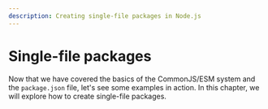 ```yaml
---
description: Creating single-file packages in Node.js
---
```


# Single-file packages

Now that we have covered the basics of the CommonJS/ESM system and the `package.json` file, let's see some examples in action. In this chapter, we will explore how to create single-file packages.
